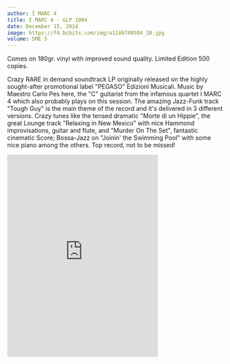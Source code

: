 ```yaml
---
author: I MARC 4
title: I MARC 4 - GLP 1004
date: December 15, 2014
image: https://f4.bcbits.com/img/a1186749504_10.jpg
volume: SME 5
---
```

Comes on 180gr. vinyl with improved sound quality. Limited Edition 500 copies.

Crazy RARE in demand soundtrack LP originally released on the highly sought-after promotional label "PEGASO" Edizioni Musicali. Music by Maestro Carlo Pes here, the "C" guitarist from the infamous quartet I MARC 4 which also probably plays on this session. The amazing Jazz-Funk track "Tough Guy" is the main theme of the record and it's delivered in 3 different versions. Crazy tunes like the tensed dramatic "Morte di un Hippie", the great Lounge track "Relaxing in New Mexico" with nice Hammond improvisations, guitar and flute, and "Murder On The Set", fantastic cinematic Score; Bossa-Jazz on "Joinin' the Swimming Pool" with some nice piano among the others. Top record, not to be missed!

<iframe style="border: 0; width: 350px; height: 470px;" src="http://bandcamp.com/EmbeddedPlayer/album=1725810001/size=large/bgcol=333333/linkcol=e99708/tracklist=false/transparent=true/" seamless><a href="http://sonormusiceditions.bandcamp.com/album/i-marc-4-g-l-p-1004">I MARC 4 - G.L.P. 1004 by I Marc 4</a></iframe>